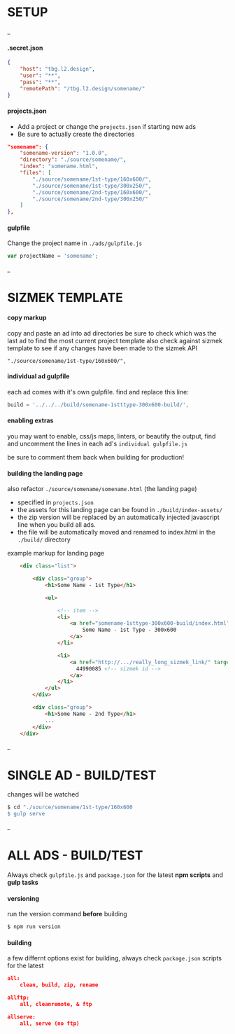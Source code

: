 # SETUP

_

#### .secret.json

```json
{
    "host": "tbg.l2.design",
    "user": "**",
    "pass": "**",
    "remotePath": "/tbg.l2.design/somename/"
}
```

#### projects.json
- Add a project or change the `projects.json` if starting new ads
- Be sure to actually create the directories

```json
"somename": {
	"somename-version": "1.0.0",
	"directory": "./source/somename/",
	"index": "somename.html",
	"files": [
		"./source/somename/1st-type/160x600/",
		"./source/somename/1st-type/300x250/",
		"./source/somename/2nd-type/160x600/",
		"./source/somename/2nd-type/300x250/"
	]
},

```

#### gulpfile
Change the project name in `./ads/gulpfile.js`

```javascript
var	projectName = 'somename';
```
_

# SIZMEK TEMPLATE

#### copy markup
copy and paste an ad into ad directories
be sure to check which was the last ad to find the most current project template
also check against sizmek template to see if any changes have been made to the sizmek API
```
"./source/somename/1st-type/160x600/",
```

#### individual ad gulpfile
each ad comes with it's own gulpfile.
find and replace this line:
```javascript
build = '../../../build/somename-1stttype-300x600-build/',
```

#### enabling extras
you may want to enable, css/js maps, linters, or beautify the output,
find and uncomment the lines in each ad's `individual gulpfile.js`

be sure to comment them back when building for production!

#### building the landing page

also refactor `./source/somename/somename.html` (the landing page) 
- specified in `projects.json` 
- the assets for this landing page can be found in `./build/index-assets/`
- the zip version will be replaced by an automatically injected javascript line when you build all ads.
- the file will be automatically moved and renamed to index.html in the `./build/` directory

example markup for landing page
```html 
    <div class="list">

        <div class="group">
            <h1>Some Name - 1st Type</h1>

            <ul>

                <!-- item -->
                <li>
                    <a href="somename-1sttype-300x600-build/index.html" target="_blank">
                        Some Name - 1st Type - 300x600
                    </a>
                </li>

                <li>
                    <a href="http://.../really_long_sizmek_link/" target="_blank">
                      44990085 <!-- sizmek id -->
                    </a>
                </li>
            </ul>
        </div>

        <div class="group">
            <h1>Some Name - 2nd Type</h1>
            ...
        </div>
    </div>
```
_

# SINGLE AD - BUILD/TEST
changes will be watched
```sh
$ cd "./source/somename/1st-type/160x600
$ gulp serve
```

_

# ALL ADS - BUILD/TEST
Always check `gulpfile.js` and `package.json` for the latest **npm scripts** and **gulp tasks**

#### versioning
run the version command **before** building
```sh
$ npm run version
 ```
#### building
a few differnt options exist for building, always check `package.json` scripts for the latest

```json
all:
    clean, build, zip, rename

allftp:
    all, cleanremote, & ftp

allserve:
    all, serve (no ftp)
```